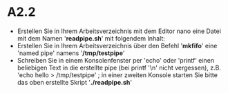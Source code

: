 # A2.2

* Erstellen Sie in Ihrem Arbeitsverzeichnis mit dem Editor nano eine Datei mit dem Namen '**readpipe.sh**' mit folgendem Inhalt:
* Erstellen Sie in Ihrem Arbeitsverzeichnis über den Befehl '**mkfifo**' eine 'named pipe' namens '**/tmp/testpipe**'
* Schreiben Sie in einem Konsolenfenster per 'echo' oder 'printf' einen beliebigen Text in die erstellte pipe \(bei printf '\n' nicht vergessen\), z.B. 'echo hello &gt; /tmp/testpipe' ; in einer zweiten Konsole starten Sie bitte das oben erstellte Skript '**./readpipe.sh**'

